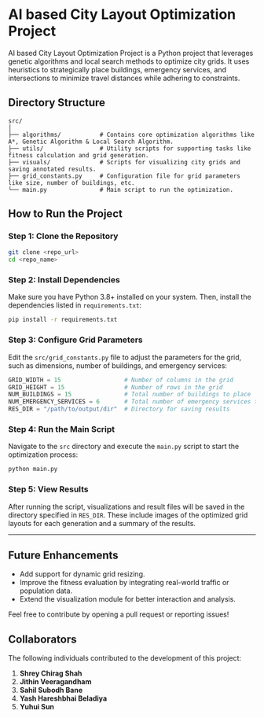 
# AI based City Layout Optimization Project

AI based City Layout Optimization Project is a Python project that leverages genetic algorithms and local search methods to optimize city grids. It uses heuristics to strategically place buildings, emergency services, and intersections to minimize travel distances while adhering to constraints.

## Directory Structure

```
src/
│
├── algorithms/           # Contains core optimization algorithms like A*, Genetic Algorithm & Local Search Algorithm.
├── utils/                # Utility scripts for supporting tasks like fitness calculation and grid generation.
├── visuals/              # Scripts for visualizing city grids and saving annotated results.
├── grid_constants.py     # Configuration file for grid parameters like size, number of buildings, etc.
└── main.py               # Main script to run the optimization.
```

## How to Run the Project

### Step 1: Clone the Repository

```bash
git clone <repo_url>
cd <repo_name>
```

### Step 2: Install Dependencies

Make sure you have Python 3.8+ installed on your system. Then, install the dependencies listed in `requirements.txt`:

```bash
pip install -r requirements.txt
```

### Step 3: Configure Grid Parameters

Edit the `src/grid_constants.py` file to adjust the parameters for the grid, such as dimensions, number of buildings, and emergency services:

```python
GRID_WIDTH = 15                  # Number of columns in the grid
GRID_HEIGHT = 15                 # Number of rows in the grid
NUM_BUILDINGS = 15               # Total number of buildings to place
NUM_EMERGENCY_SERVICES = 6       # Total number of emergency services to place
RES_DIR = "/path/to/output/dir"  # Directory for saving results
```

### Step 4: Run the Main Script

Navigate to the `src` directory and execute the `main.py` script to start the optimization process:

```bash
python main.py
```

### Step 5: View Results

After running the script, visualizations and result files will be saved in the directory specified in `RES_DIR`. These include images of the optimized grid layouts for each generation and a summary of the results.

---

## Future Enhancements

- Add support for dynamic grid resizing.
- Improve the fitness evaluation by integrating real-world traffic or population data.
- Extend the visualization module for better interaction and analysis.

Feel free to contribute by opening a pull request or reporting issues!

## Collaborators

The following individuals contributed to the development of this project:

1. **Shrey Chirag Shah**
2. **Jithin Veeragandham**
3. **Sahil Subodh Bane**
4. **Yash Hareshbhai Beladiya**
5. **Yuhui Sun**